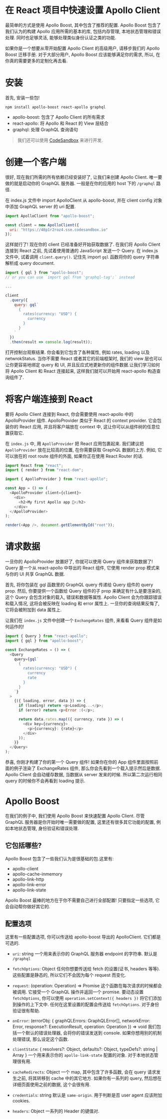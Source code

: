 # 在 React 项目中快速设置 Apollo Client

最简单的方式是使用 Apollo Boost, 其中包含了推荐的配置. Apollo Boost 包含了我们认为的构建 Apollo 应用所需的基本的库, 包括内存管理, 本地状态管理和错误处理. 同时也足够灵活, 能够处理类似身份认证之类的功能.

如果你是一个想要从零开始配置 Apollo Client 的高级用户, 请移步我们的 Apollo Boost 迁移手册. 对于大部分用户, Apollo Boost 应该能够满足你的需求, 所以, 在你真的需要更多的定制化再去看.

# 安装

首先, 安装一些包!

```
npm install apollo-boost react-apollo graphql
```

- apollo-boost: 包含了 Apollo Client 的所有需求
- react-apollo: 将 Apollo 和 React 的 View 层结合
- graphql: 处理 GraphQL 查询语句

> 我们还可以使用 [CodeSandbox](https://codesandbox.io/) 来进行开发.

# 创建一个客户端

很好, 现在我们所需的所有依赖已经安装好了, 让我们来创建 Apollo Client. 唯一要做的就是启动你的 GraphQL 服务器. 一般是在你的应用的 host 下的 `/graphql` 路径.

在 index.js 文件中 import ApolloClient 从 apollo-boost, 并在 client config 对象中添加 GraphQL server 的 uri 配置.

```js
import ApolloClient from "apollo-boost";

const client = new ApolloClient({
  uri: "https://48p1r2roz4.sse.codesandbox.io"
});
```

这样就行了! 现在你的 client 已经准备好开始获取数据了. 在我们将 Apollo Client 连接到 React 之前, 先试着使用普通的 JavaScript 发送一个 Query. 在 index.js 文件中, 试着调用 `client.query()`. 记住先 import `gql` 函数将你的 query 字符串解析成 query document.

```js
import { gql } from "apollo-boost";
// or you can use `import gql from 'graphql-tag';` instead

...

client
  .query({
    query: gql`
      {
        rates(currency: "USD") {
          currency
        }
      }
    `
  })
  .then(result => console.log(result));
```

打开控制台观察结果. 你会看到它包含了各种属性, 例如 rates, loading 以及 netwrokStatus. 当你不需要 React 或者其它的前端框架时, 我们的 view 层也可以让你更容易地绑定 query 和 UI, 并且反应式地更新你的组件数据.让我们学习如何将 Apollo Client 和 React 连接起来, 这样我们就可以开始用 react-apollo 构造查询组件了.

# 将客户端连接到 React

要将 Apollo Client 连接到 React, 你会需要使用 react-apollo 中的 ApolloProvider 组件. ApolloProvider 类似于 React 的 context provider. 它会包装你的 React 应用, 并且将客户端放在 context 中, 这让你可以从组件树的任意位置获取它.

在 `index.js` 中, 用 `ApolloProvider` 把 React 应用包裹起来. 我们建议把 `ApolloProvider` 放在比较高的位置, 在你需要获取 GraphQL 数据的上方. 例如, 它可以放在的 root route 组件的外面, 如果你正在使用 React Router 的话.

```js
import React from "react";
import { render } from "react-dom";

import { ApolloProvider } from "react-apollo";

const App = () => (
  <ApolloProvider client={client}>
    <div>
      <h2>My first Apollo app 🚀</h2>
    </div>
  </ApolloProvider>
);

render(<App />, document.getElementById("root"));
```

# 请求数据

一旦你的 ApolloProvider 放置好了, 你就可以使用 Query 组件来获取数据了! Query 是一个从 react-apollo 中导出的 React 组件, 它使用 render prop 模式来与你的 UI 共享 GraphQL 数据.

首先, 将你包装在 gql 函数里的 GraphQL query 传递给 Query 组件的 query prop. 然后, 你要提供一个函数给 Query 组件的子 prop 来确定有什么是要渲染的, 这个 Query 会包含对象的载入, 错误和数据等属性. Apollo Client 会为你跟踪错误和载入情况, 这将会被反映在 loading 和 error 属性上. 一旦你的查询结果反悔了, 它将会被附加到 data 属性上.

让我们在 `index.js` 文件中创建一个 `ExchangeRates` 组件, 来看看 Query 组件是如何运作的!

```js
import { Query } from "react-apollo";
import { gql } from "apollo-boost";

const ExchangeRates = () => (
  <Query
    query={gql`
      {
        rates(currency: "USD") {
          currency
          rate
        }
      }
    `}
  >
    {({ loading, error, data }) => {
      if (loading) return <p>Loading...</p>;
      if (error) return <p>Error :(</p>;

      return data.rates.map(({ currency, rate }) => (
        <div key={currency}>
          <p>{currency}: {rate}</p>
        </div>
      ));
    }}
  </Query>
);
```

恭喜, 你刚才构建了你的第一个 Query 组件! 如果你在你的 App 组件里面按照前面的例子渲染了 ExchangeRates 组件, 那么你会先看到一个载入提示然后是数据. Apollo Client 会自动缓存数据, 当数据从 server 发来的时候. 所以第二次运行相同 query 的时候你不会再看到 loading 提示.

# Apollo Boost

在我们的例子中, 我们使用 Apollo Boost 来快速配置 Apollo Client. 尽管 GraphQL 服务器是你开始时唯一需要做的配置, 这里还有很多其它功能的配置, 例如本地状态管理, 身份验证和错误处理.

## 它包括哪些?

Apollo Boost 包含了一些我们认为是很基础的包.这里有:

- apollo-client
- apollo-cache-inmemory
- apollo-link-http
- apollo-link-error
- apollo-link-state

Apollo Boost 最棒的地方在于你不需要自己进行全部配置! 只要指定一些选项, 它会自动帮你做好其它的.

## 配置选项

这里有一些配置选项, 你可以传送给 apollo-boost 导出的 ApolloClient. 它们都是可选的.

- `uri`: string
一个用来表示你的 GraphQL 服务器 endpoint 的字符串. 默认是 `/graphql`

- `fetchOptions`: Object
任何你想要传送给 fetch 的设置(证书, headers 等等). 这些配置是静态的, 所以它们不会因为每个 request 而变化.

- `request`: (operation: Operation) => Promise <void>
这个函数在每次请求的时候都会被调用. 它接受一个 GraphQL 操作并返回一个 promise. 要动态设置 `fetchOptions`, 你可以使用 `operation.setContext({ headers })` 将它们添加到操作的上下文中. 任何在这里设置的配置会传送给 `fetchOptions`. 对于身份验证很有帮助.

- `onError`: (errorObj: { graphQLErrors: GraphQLError[], networkError: Error, response?: ExecutionResult, operation: Operation }) => void
我们包括一个默认的错误处理器, 会将你的错误发送到 console. 如果你想用别的机制处理错误, 那么设定这个函数.

- `clientState`: { resolvers?: Object, defaults?: Object, typeDefs?: string | Array <string> }
一个用来表示你的 `apollo-link-state` 配置的对象. 对于本地状态管理很有用.

- `cacheRedirects`: Object
一个 map, 其中包含了许多函数, 会在 query 请求发生之前, 将其转移到 cache 中的其它地方. 如果你有一系列的 query, 然后想在详细页面使用之前的数据, 这个会很有用.

- `credentials`: string
默认是 `same-origin`. 用于判断是否 user agent 应该附加 cookies.

- `headers`: Object
一系列的 Header 的键值对.

